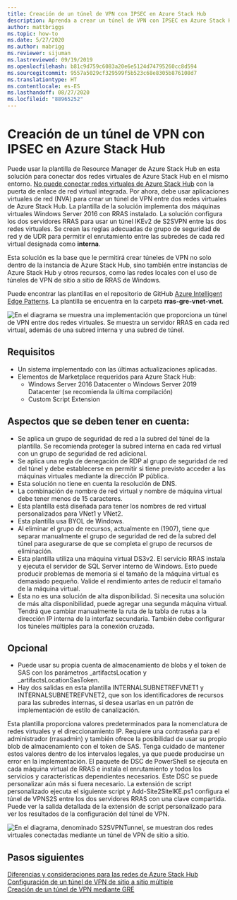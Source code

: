 ```yaml
---
title: Creación de un túnel de VPN con IPSEC en Azure Stack Hub
description: Aprenda a crear un túnel de VPN con IPSEC en Azure Stack Hub.
author: mattbriggs
ms.topic: how-to
ms.date: 5/27/2020
ms.author: mabrigg
ms.reviewer: sijuman
ms.lastreviewed: 09/19/2019
ms.openlocfilehash: b81c9d759c6083a20e6e5124d74795260cc8d594
ms.sourcegitcommit: 9557a5029cf329599f5b523c68e8305b876108d7
ms.translationtype: HT
ms.contentlocale: es-ES
ms.lasthandoff: 08/27/2020
ms.locfileid: "88965252"
---
```

# <a name="how-to-create-a-vpn-tunnel-using-ipsec--in-azure-stack-hub"></a>Creación de un túnel de VPN con IPSEC en Azure Stack Hub

Puede usar la plantilla de Resource Manager de Azure Stack Hub en esta solución para conectar dos redes virtuales de Azure Stack Hub en el mismo entorno. [No puede conectar redes virtuales de Azure Stack Hub](./azure-stack-network-differences.md) con la puerta de enlace de red virtual integrada. Por ahora, debe usar aplicaciones virtuales de red (NVA) para crear un túnel de VPN entre dos redes virtuales de Azure Stack Hub. La plantilla de la solución implementa dos máquinas virtuales Windows Server 2016 con RRAS instalado. La solución configura los dos servidores RRAS para usar un túnel IKEv2 de S2SVPN entre las dos redes virtuales. Se crean las reglas adecuadas de grupo de seguridad de red y de UDR para permitir el enrutamiento entre las subredes de cada red virtual designada como **interna**. 

Esta solución es la base que le permitirá crear túneles de VPN no solo dentro de la instancia de Azure Stack Hub, sino también entre instancias de Azure Stack Hub y otros recursos, como las redes locales con el uso de túneles de VPN de sitio a sitio de RRAS de Windows.

Puede encontrar las plantillas en el repositorio de GitHub [Azure Intelligent Edge Patterns](https://github.com/Azure-Samples/azure-intelligent-edge-patterns). La plantilla se encuentra en la carpeta **rras-gre-vnet-vnet**. 

![En el diagrama se muestra una implementación que proporciona un túnel de VPN entre dos redes virtuales. Se muestra un servidor RRAS en cada red virtual, además de una subred interna y una subred de túnel.](./media/azure-stack-network-howto-vpn-tunnel-ipsec/overview.png)

## <a name="requirements"></a>Requisitos

- Un sistema implementado con las últimas actualizaciones aplicadas. 
- Elementos de Marketplace requeridos para Azure Stack Hub:
    -  Windows Server 2016 Datacenter o Windows Server 2019 Datacenter (se recomienda la última compilación)
    -  Custom Script Extension

## <a name="things-to-consider"></a>Aspectos que se deben tener en cuenta:

- Se aplica un grupo de seguridad de red a la subred del túnel de la plantilla.  Se recomienda proteger la subred interna en cada red virtual con un grupo de seguridad de red adicional.
- Se aplica una regla de denegación de RDP al grupo de seguridad de red del túnel y debe establecerse en permitir si tiene previsto acceder a las máquinas virtuales mediante la dirección IP pública.
- Esta solución no tiene en cuenta la resolución de DNS.
- La combinación de nombre de red virtual y nombre de máquina virtual debe tener menos de 15 caracteres.
- Esta plantilla está diseñada para tener los nombres de red virtual personalizados para VNet1 y VNet2.
- Esta plantilla usa BYOL de Windows.
- Al eliminar el grupo de recursos, actualmente en (1907), tiene que separar manualmente el grupo de seguridad de red de la subred del túnel para asegurarse de que se completa el grupo de recursos de eliminación.
- Esta plantilla utiliza una máquina virtual DS3v2.  El servicio RRAS instala y ejecuta el servidor de SQL Server interno de Windows.  Esto puede producir problemas de memoria si el tamaño de la máquina virtual es demasiado pequeño.  Valide el rendimiento antes de reducir el tamaño de la máquina virtual.
- Esta no es una solución de alta disponibilidad.  Si necesita una solución de más alta disponibilidad, puede agregar una segunda máquina virtual. Tendrá que cambiar manualmente la ruta de la tabla de rutas a la dirección IP interna de la interfaz secundaria.  También debe configurar los túneles múltiples para la conexión cruzada.

## <a name="optional"></a>Opcional

- Puede usar su propia cuenta de almacenamiento de blobs y el token de SAS con los parámetros _artifactsLocation y _artifactsLocationSasToken.
- Hay dos salidas en esta plantilla INTERNALSUBNETREFVNET1 y INTERNALSUBNETREFVNET2, que son los identificadores de recursos para las subredes internas, si desea usarlas en un patrón de implementación de estilo de canalización.

Esta plantilla proporciona valores predeterminados para la nomenclatura de redes virtuales y el direccionamiento IP.  Requiere una contraseña para el administrador (rrasadmin) y también ofrece la posibilidad de usar su propio blob de almacenamiento con el token de SAS.  Tenga cuidado de mantener estos valores dentro de los intervalos legales, ya que puede producirse un error en la implementación.  El paquete de DSC de PowerShell se ejecuta en cada máquina virtual de RRAS e instala el enrutamiento y todos los servicios y características dependientes necesarios.  Este DSC se puede personalizar aún más si fuera necesario.  La extensión de script personalizado ejecuta el siguiente script y Add-Site2SiteIKE.ps1 configura el túnel de VPNS2S entre los dos servidores RRAS con una clave compartida.  Puede ver la salida detallada de la extensión de script personalizado para ver los resultados de la configuración del túnel de VPN.

![En el diagrama, denominado S2SVPNTunnel, se muestran dos redes virtuales conectadas mediante un túnel de VPN de sitio a sitio.](./media/azure-stack-network-howto-vpn-tunnel-ipsec/s2svpntunnel.png)

## <a name="next-steps"></a>Pasos siguientes

[Diferencias y consideraciones para las redes de Azure Stack Hub](azure-stack-network-differences.md)  
[Configuración de un túnel de VPN de sitio a sitio múltiple](network-howto-vpn-tunnel.md)  
[Creación de un túnel de VPN mediante GRE](network-howto-vpn-tunnel-gre.md)
